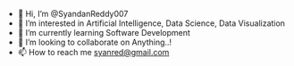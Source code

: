 - 👋 Hi, I’m @SyandanReddy007
- 👀 I’m interested in Artificial Intelligence, Data Science, Data Visualization
- 🌱 I’m currently learning Software Development
- 💞️ I’m looking to collaborate on Anything..!
- 📫 How to reach me syanred@gmail.com

<!---
SyandanReddy007/SyandanReddy007 is a ✨ special ✨ repository because its `README.md` (this file) appears on your GitHub profile.
You can click the Preview link to take a look at your changes.
--->

